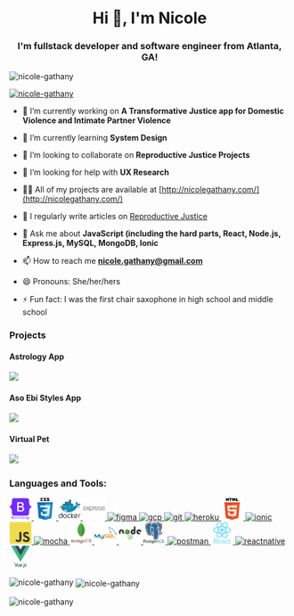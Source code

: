 <h1 align="center">Hi 👋, I'm Nicole</h1>
<h3 align="center">I'm fullstack developer and software engineer from Atlanta, GA!</h3>

<p align="left"> <img src="https://komarev.com/ghpvc/?username=nicole-gathany&label=Profile%20views&color=0e75b6&style=flat" alt="nicole-gathany" /> </p>

<p align="left"> <a href="https://github.com/ryo-ma/github-profile-trophy"><img src="https://github-profile-trophy.vercel.app/?username=nicole-gathany" alt="nicole-gathany" /></a> </p>

- 🔭 I’m currently working on **A Transformative Justice app for Domestic Violence and Intimate Partner Violence**

- 🌱 I’m currently learning **System Design**

- 👯 I’m looking to collaborate on **Reproductive Justice Projects**

- 🤝 I’m looking for help with **UX Research**

- 👨‍💻 All of my projects are available at [http://nicolegathany.com/](http://nicolegathany.com/)

- 📝 I regularly write articles on [Reproductive Justice](https://urge.org/author/nicole/)

- 💬 Ask me about **JavaScript (including the hard parts, React, Node.js, Express.js, MySQL, MongoDB, Ionic**

- 📫 How to reach me **nicole.gathany@gmail.com**

- 😄 Pronouns: She/her/hers

- ⚡ Fun fact: I was the first chair saxophone in high school and middle school

<h3 align="left">Projects</h3>

<h4>Astrology App</h4>

<p><img src="https://media.giphy.com/media/RVch6OXxUYPpL8rEdE/giphy.gif"><img></p>

<h4> Aso Ebi Styles App</h4>

<p><img src="https://media.giphy.com/media/BLFWQhRnmDBYUBmCn7/giphy.gif"><img></p>

<h4 >Virtual Pet</h4>

<p><img src="https://media.giphy.com/media/pcA21VXbzHSr7qPf8L/giphy.gif"><img></p>





<h3 align="left">Languages and Tools:</h3>
<p align="left"> <a href="https://getbootstrap.com" target="_blank"> <img src="https://raw.githubusercontent.com/devicons/devicon/master/icons/bootstrap/bootstrap-plain-wordmark.svg" alt="bootstrap" width="40" height="40"/> </a> <a href="https://www.w3schools.com/css/" target="_blank"> <img src="https://raw.githubusercontent.com/devicons/devicon/master/icons/css3/css3-original-wordmark.svg" alt="css3" width="40" height="40"/> </a> <a href="https://www.docker.com/" target="_blank"> <img src="https://raw.githubusercontent.com/devicons/devicon/master/icons/docker/docker-original-wordmark.svg" alt="docker" width="40" height="40"/> </a> <a href="https://expressjs.com" target="_blank"> <img src="https://raw.githubusercontent.com/devicons/devicon/master/icons/express/express-original-wordmark.svg" alt="express" width="40" height="40"/> </a> <a href="https://www.figma.com/" target="_blank"> <img src="https://www.vectorlogo.zone/logos/figma/figma-icon.svg" alt="figma" width="40" height="40"/> </a> <a href="https://cloud.google.com" target="_blank"> <img src="https://www.vectorlogo.zone/logos/google_cloud/google_cloud-icon.svg" alt="gcp" width="40" height="40"/> </a> <a href="https://git-scm.com/" target="_blank"> <img src="https://www.vectorlogo.zone/logos/git-scm/git-scm-icon.svg" alt="git" width="40" height="40"/> </a> <a href="https://heroku.com" target="_blank"> <img src="https://www.vectorlogo.zone/logos/heroku/heroku-icon.svg" alt="heroku" width="40" height="40"/> </a> <a href="https://www.w3.org/html/" target="_blank"> <img src="https://raw.githubusercontent.com/devicons/devicon/master/icons/html5/html5-original-wordmark.svg" alt="html5" width="40" height="40"/> </a> <a href="https://ionicframework.com" target="_blank"> <img src="https://upload.wikimedia.org/wikipedia/commons/d/d1/Ionic_Logo.svg" alt="ionic" width="40" height="40"/> </a> <a href="https://developer.mozilla.org/en-US/docs/Web/JavaScript" target="_blank"> <img src="https://raw.githubusercontent.com/devicons/devicon/master/icons/javascript/javascript-original.svg" alt="javascript" width="40" height="40"/> </a> <a href="https://mochajs.org" target="_blank"> <img src="https://www.vectorlogo.zone/logos/mochajs/mochajs-icon.svg" alt="mocha" width="40" height="40"/> </a> <a href="https://www.mongodb.com/" target="_blank"> <img src="https://raw.githubusercontent.com/devicons/devicon/master/icons/mongodb/mongodb-original-wordmark.svg" alt="mongodb" width="40" height="40"/> </a> <a href="https://www.mysql.com/" target="_blank"> <img src="https://raw.githubusercontent.com/devicons/devicon/master/icons/mysql/mysql-original-wordmark.svg" alt="mysql" width="40" height="40"/> </a> <a href="https://nodejs.org" target="_blank"> <img src="https://raw.githubusercontent.com/devicons/devicon/master/icons/nodejs/nodejs-original-wordmark.svg" alt="nodejs" width="40" height="40"/> </a> <a href="https://www.postgresql.org" target="_blank"> <img src="https://raw.githubusercontent.com/devicons/devicon/master/icons/postgresql/postgresql-original-wordmark.svg" alt="postgresql" width="40" height="40"/> </a> <a href="https://postman.com" target="_blank"> <img src="https://www.vectorlogo.zone/logos/getpostman/getpostman-icon.svg" alt="postman" width="40" height="40"/> </a> <a href="https://reactjs.org/" target="_blank"> <img src="https://raw.githubusercontent.com/devicons/devicon/master/icons/react/react-original-wordmark.svg" alt="react" width="40" height="40"/> </a> <a href="https://reactnative.dev/" target="_blank"> <img src="https://reactnative.dev/img/header_logo.svg" alt="reactnative" width="40" height="40"/> </a> <a href="https://vuejs.org/" target="_blank"> <img src="https://raw.githubusercontent.com/devicons/devicon/master/icons/vuejs/vuejs-original-wordmark.svg" alt="vuejs" width="40" height="40"/> </a> </p>

<p><img align="left" src="https://github-readme-stats.vercel.app/api/top-langs?username=nicole-gathany&show_icons=true&locale=en&layout=compact" alt="nicole-gathany" /></p>

<p>&nbsp;<img align="center" src="https://github-readme-stats.vercel.app/api?username=nicole-gathany&show_icons=true&locale=en" alt="nicole-gathany" /></p>

<p><img align="center" src="https://github-readme-streak-stats.herokuapp.com/?user=nicole-gathany&" alt="nicole-gathany" /></p>




